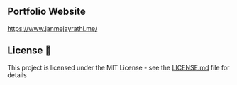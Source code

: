 ## Portfolio Website
https://www.janmejayrathi.me/

## License 📄
This project is licensed under the MIT License - see the [LICENSE.md](LICENSE.md) file for details
